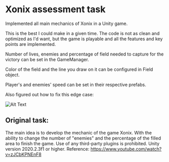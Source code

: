 # Xonix assessment task

Implemented all main mechanics of Xonix in a Unity game.

This is the best I could make in a given time. The code is not as clean and optimized as I'd want, but the game is playable and all the features and key points are implemented.

Number of lives, enemies and percentage of field needed to capture for the victory can be set in the GameManager.

Color of the field and the line you draw on it can be configured in Field object.

Player's and enemies' speed can be set in their respective prefabs.

Also figured out how to fix this edge case:

![Alt Text](https://https://raw.githubusercontent.com/asudyn/XonixAssessmentTask/main/original.gif)




## Original task:

The main idea is to develop the mechanic of the game Xonix.
With the ability to change the number of &quot;enemies&quot; and the percentage of the filled area
to finish the game.
Use of any third-party plugins is prohibited.
Unity version 2020.2.3f1 or higher.
Reference:
https://www.youtube.com/watch?v=zJCbKPNEnF8